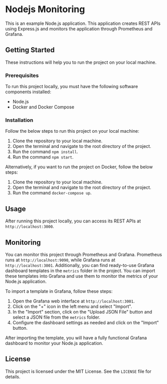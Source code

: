 # Nodejs Monitoring

This is an example Node.js application. This application creates REST APIs using Express.js and monitors the application through Prometheus and Grafana.

## Getting Started

These instructions will help you to run the project on your local machine.

### Prerequisites

To run this project locally, you must have the following software components installed:

- Node.js
- Docker and Docker Compose

### Installation

Follow the below steps to run this project on your local machine:

1. Clone the repository to your local machine.
2. Open the terminal and navigate to the root directory of the project.
3. Run the command `npm install`.
4. Run the command `npm start`.

Alternatively, if you want to run the project on Docker, follow the below steps:

1. Clone the repository to your local machine.
2. Open the terminal and navigate to the root directory of the project.
3. Run the command `docker-compose up`.

## Usage

After running this project locally, you can access its REST APIs at `http://localhost:3000`.

## Monitoring

You can monitor this project through Prometheus and Grafana. Prometheus runs at `http://localhost:9090`, while Grafana runs at `http://localhost:3001`. Additionally, you can find ready-to-use Grafana dashboard templates in the `metrics` folder in the project. You can import these templates into Grafana and use them to monitor the metrics of your Node.js application.

To import a template in Grafana, follow these steps:

1.  Open the Grafana web interface at `http://localhost:3001`.
2.  Click on the "+" icon in the left menu and select "Import".
3.  In the "Import" section, click on the "Upload JSON File" button and select a JSON file from the `metrics` folder.
4.  Configure the dashboard settings as needed and click on the "Import" button.

After importing the template, you will have a fully functional Grafana dashboard to monitor your Node.js application.


## License

This project is licensed under the MIT License. See the `LICENSE` file for details.
